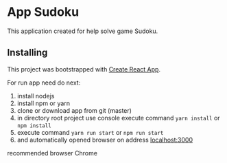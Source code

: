 # App Sudoku  
This application created for help solve game Sudoku.  
  
## Installing
This project was bootstrapped with [Create React App](https://github.com/facebookincubator/create-react-app).  
  
For run app need do next:  
1. install nodejs  
2. install npm or yarn  
3. clone or download app from git (master)
4. in directory root project use console execute command `yarn install` or `npm install`
5. execute command `yarn run start` or `npm run start`
6. and automatically opened browser on address [localhost:3000](http://localhost:3000)
 
recommended browser Chrome 
